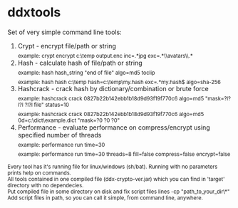 # ddxtools
Set of very simple command line tools:<br/>
1. Crypt - encrypt file/path or string<br/>
   <sub>example:  crypt encrypt c:\temp output.enc inc=.\*jpg exc=.\*\\\avatars\\\\.\*</sub><br/>
2. Hash - calculate hash of file/path or string<br/>
   <sub>example: hash hash_string "end of file" algo=md5 toclip</sub><br/>
   <sub>example: hash hash c:\temp hash=c:\temp\my.hash exc=.\*my.hash$ algo=sha-256</sub><br/>
3. Hashcrack - crack hash by dictionary/combination or brute force<br/>
   <sub>example: hashcrack crack 0827b22b142ebb1b18d9d93f19f770c6 algo=md5 "mask=?l?l?l ?l?l file" status=10</sub><br/>
   <sub>example: hashcrack crack 0827b22b142ebb1b18d9d93f19f770c6 algo=md5 0d=c:\dict\example.dict "mask=?0 ?0 ?0"</sub><br/>
4. Performance - evaluate performance on compress/encrypt using specified number of threads<br/>
   <sub>example: performance run time=30</sub><br/>
   <sub>example: performance run time=30 threads=8 fill=false compress=false encrypt=false</sub><br/>
<sub>
Every tool has it's running file for linux/windows (sh/bat). Running with no parameters prints help on commands.<br/>
All tools contained in one compiled file (ddx-crypto-ver.jar) which you can find in 'target' directory with no dependecies.<br/>
Put compiled file in some directory on disk and fix script files lines -cp "path_to_your_dir\*"<br/>
Add script files in path, so you can call it simple, from command line, anywhere.<br/>
</sub>
